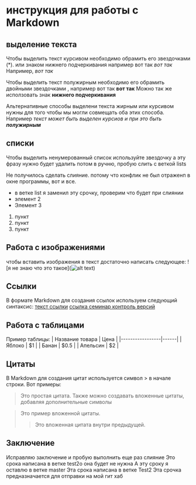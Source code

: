 # инструкция для работы с Markdown

## выделение текста

Чтобы выделить текст курсивом необходимо обрамить его звездочками (*). или знаком нижнего подчеркивания например вот так _вот так_ Например, *вот так*

Чтобы выделить текст полужирным необходимо его обрамить двойными звездочками , например вот так 
**вот так**
Можно так же исползовать знак __нижнего подчеркивания__

Альтернативные способы выделени текста жирным или курсивом нужны для того чтобы мы могли совмещать оба этих способа. Например _текст может быть выделен курсиов и при это быть **полужирным**_


## списки 
Чтобы выделить ненумерованный список используйте звездочку
а эту фразу нужно будет удалить потом в ручню, пробую слить с веткой lists

Не получилось сделать слияние. потому что конфлик не был отраженп в окне программы, вот и все.

* в ветке list я заменил эту срочку, проверим что будет при слиянии
* элемент 2
* Элемент 3

1. пункт
2. пункт
3. пункт


## Работа с изображениями

чтобы вставить изображения в текст достаточно написать следующее:
![я не знаю что это такое](![alt text](14_123.jpg))




## Ссылки
В формате Markdown для создания ссылок используем следующий синтаксис:
[текст ссылки](URL)
[ссылка семинар контроль версий](https://gb.ru/lessons/419608)

## Работа с таблицами
Пример таблицы:
| Название товара | Цена |
|-----------------|------|
| Яблоко         | $1   |
| Банан          | $0.5 |
| Апельсин       | $2   |

## Цитаты

В Markdown для создания цитат используется символ > в начале строки. Вот примеры:
> Это простая цитата.
Также можно создавать вложенные цитаты, добавляя дополнительные символы

> Это пример вложенной цитаты.
>> Это вложенная цитата внутри предыдущей.

## Заключение
Исправляю заключение и пробую выполнить еще раз слияние
Это срока написана в ветке test2о она будет не нужна
А эту сроку я оставлю в ветке master
Эта срока написана в ветке Test2
Эта срочка предназначается для отправки на мой гит хаб
